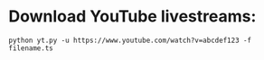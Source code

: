 # Download YouTube livestreams:
``` python yt.py -u https://www.youtube.com/watch?v=abcdef123 -f filename.ts ```
